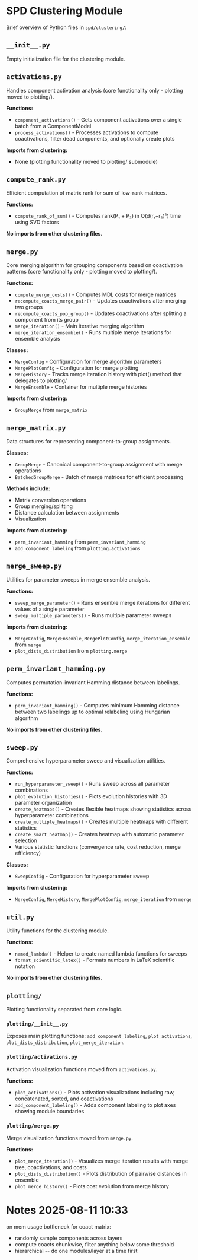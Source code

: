 # SPD Clustering Module

Brief overview of Python files in `spd/clustering/`:

## `__init__.py`
Empty initialization file for the clustering module.

## `activations.py`
Handles component activation analysis (core functionality only - plotting moved to plotting/).

**Functions:**
- `component_activations()` - Gets component activations over a single batch from a ComponentModel
- `process_activations()` - Processes activations to compute coactivations, filter dead components, and optionally create plots

**Imports from clustering:**
- None (plotting functionality moved to plotting/ submodule)

## `compute_rank.py`
Efficient computation of matrix rank for sum of low-rank matrices.

**Functions:**
- `compute_rank_of_sum()` - Computes rank(P₁ + P₂) in O(d(r₁+r₂)²) time using SVD factors

**No imports from other clustering files.**

## `merge.py`
Core merging algorithm for grouping components based on coactivation patterns (core functionality only - plotting moved to plotting/).

**Functions:**
- `compute_merge_costs()` - Computes MDL costs for merge matrices
- `recompute_coacts_merge_pair()` - Updates coactivations after merging two groups
- `recompute_coacts_pop_group()` - Updates coactivations after splitting a component from its group
- `merge_iteration()` - Main iterative merging algorithm
- `merge_iteration_ensemble()` - Runs multiple merge iterations for ensemble analysis

**Classes:**
- `MergeConfig` - Configuration for merge algorithm parameters
- `MergePlotConfig` - Configuration for merge plotting
- `MergeHistory` - Tracks merge iteration history with plot() method that delegates to plotting/
- `MergeEnsemble` - Container for multiple merge histories

**Imports from clustering:**
- `GroupMerge` from `merge_matrix`

## `merge_matrix.py`
Data structures for representing component-to-group assignments.

**Classes:**
- `GroupMerge` - Canonical component-to-group assignment with merge operations
- `BatchedGroupMerge` - Batch of merge matrices for efficient processing

**Methods include:**
- Matrix conversion operations
- Group merging/splitting
- Distance calculation between assignments
- Visualization

**Imports from clustering:**
- `perm_invariant_hamming` from `perm_invariant_hamming`
- `add_component_labeling` from `plotting.activations`

## `merge_sweep.py`
Utilities for parameter sweeps in merge ensemble analysis.

**Functions:**
- `sweep_merge_parameter()` - Runs ensemble merge iterations for different values of a single parameter
- `sweep_multiple_parameters()` - Runs multiple parameter sweeps

**Imports from clustering:**
- `MergeConfig`, `MergeEnsemble`, `MergePlotConfig`, `merge_iteration_ensemble` from `merge`
- `plot_dists_distribution` from `plotting.merge`

## `perm_invariant_hamming.py`
Computes permutation-invariant Hamming distance between labelings.

**Functions:**
- `perm_invariant_hamming()` - Computes minimum Hamming distance between two labelings up to optimal relabeling using Hungarian algorithm

**No imports from other clustering files.**

## `sweep.py`
Comprehensive hyperparameter sweep and visualization utilities.

**Functions:**
- `run_hyperparameter_sweep()` - Runs sweep across all parameter combinations
- `plot_evolution_histories()` - Plots evolution histories with 3D parameter organization
- `create_heatmaps()` - Creates flexible heatmaps showing statistics across hyperparameter combinations
- `create_multiple_heatmaps()` - Creates multiple heatmaps with different statistics
- `create_smart_heatmap()` - Creates heatmap with automatic parameter selection
- Various statistic functions (convergence rate, cost reduction, merge efficiency)

**Classes:**
- `SweepConfig` - Configuration for hyperparameter sweep

**Imports from clustering:**
- `MergeConfig`, `MergeHistory`, `MergePlotConfig`, `merge_iteration` from `merge`

## `util.py`
Utility functions for the clustering module.

**Functions:**
- `named_lambda()` - Helper to create named lambda functions for sweeps
- `format_scientific_latex()` - Formats numbers in LaTeX scientific notation

**No imports from other clustering files.**

## `plotting/`
Plotting functionality separated from core logic.

### `plotting/__init__.py`
Exposes main plotting functions: `add_component_labeling`, `plot_activations`, `plot_dists_distribution`, `plot_merge_iteration`.

### `plotting/activations.py`
Activation visualization functions moved from `activations.py`.

**Functions:**
- `plot_activations()` - Plots activation visualizations including raw, concatenated, sorted, and coactivations
- `add_component_labeling()` - Adds component labeling to plot axes showing module boundaries

### `plotting/merge.py`
Merge visualization functions moved from `merge.py`.

**Functions:**
- `plot_merge_iteration()` - Visualizes merge iteration results with merge tree, coactivations, and costs
- `plot_dists_distribution()` - Plots distribution of pairwise distances in ensemble
- `plot_merge_history()` - Plots cost evolution from merge history






# Notes 2025-08-11 10:33

on mem usage bottleneck for coact matrix:
- randomly sample components across layers
- compute coacts chunkwise, filter anything below some threshold
- hierarchical -- do one modules/layer at a time first